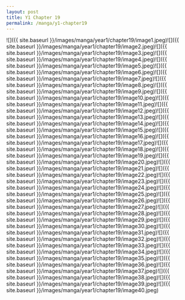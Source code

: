 ```yaml
---
layout: post
title: Y1 Chapter 19
permalink: /manga/y1-chapter19
---
```


![]({{ site.baseurl }}/images/manga/year1/chapter19/image1.jpeg)![]({{ site.baseurl }}/images/manga/year1/chapter19/image2.jpeg)![]({{ site.baseurl }}/images/manga/year1/chapter19/image3.jpeg)![]({{ site.baseurl }}/images/manga/year1/chapter19/image4.jpeg)![]({{ site.baseurl }}/images/manga/year1/chapter19/image5.jpeg)![]({{ site.baseurl }}/images/manga/year1/chapter19/image6.jpeg)![]({{ site.baseurl }}/images/manga/year1/chapter19/image7.jpeg)![]({{ site.baseurl }}/images/manga/year1/chapter19/image8.jpeg)![]({{ site.baseurl }}/images/manga/year1/chapter19/image9.jpeg)![]({{ site.baseurl }}/images/manga/year1/chapter19/image10.jpeg)![]({{ site.baseurl }}/images/manga/year1/chapter19/image11.jpeg)![]({{ site.baseurl }}/images/manga/year1/chapter19/image12.jpeg)![]({{ site.baseurl }}/images/manga/year1/chapter19/image13.jpeg)![]({{ site.baseurl }}/images/manga/year1/chapter19/image14.jpeg)![]({{ site.baseurl }}/images/manga/year1/chapter19/image15.jpeg)![]({{ site.baseurl }}/images/manga/year1/chapter19/image16.jpeg)![]({{ site.baseurl }}/images/manga/year1/chapter19/image17.jpeg)![]({{ site.baseurl }}/images/manga/year1/chapter19/image18.jpeg)![]({{ site.baseurl }}/images/manga/year1/chapter19/image19.jpeg)![]({{ site.baseurl }}/images/manga/year1/chapter19/image20.jpeg)![]({{ site.baseurl }}/images/manga/year1/chapter19/image21.jpeg)![]({{ site.baseurl }}/images/manga/year1/chapter19/image22.jpeg)![]({{ site.baseurl }}/images/manga/year1/chapter19/image23.jpeg)![]({{ site.baseurl }}/images/manga/year1/chapter19/image24.jpeg)![]({{ site.baseurl }}/images/manga/year1/chapter19/image25.jpeg)![]({{ site.baseurl }}/images/manga/year1/chapter19/image26.jpeg)![]({{ site.baseurl }}/images/manga/year1/chapter19/image27.jpeg)![]({{ site.baseurl }}/images/manga/year1/chapter19/image28.jpeg)![]({{ site.baseurl }}/images/manga/year1/chapter19/image29.jpeg)![]({{ site.baseurl }}/images/manga/year1/chapter19/image30.jpeg)![]({{ site.baseurl }}/images/manga/year1/chapter19/image31.jpeg)![]({{ site.baseurl }}/images/manga/year1/chapter19/image32.jpeg)![]({{ site.baseurl }}/images/manga/year1/chapter19/image33.jpeg)![]({{ site.baseurl }}/images/manga/year1/chapter19/image34.jpeg)![]({{ site.baseurl }}/images/manga/year1/chapter19/image35.jpeg)![]({{ site.baseurl }}/images/manga/year1/chapter19/image36.jpeg)![]({{ site.baseurl }}/images/manga/year1/chapter19/image37.jpeg)![]({{ site.baseurl }}/images/manga/year1/chapter19/image38.jpeg)![]({{ site.baseurl }}/images/manga/year1/chapter19/image39.jpeg)![]({{ site.baseurl }}/images/manga/year1/chapter19/image40.jpeg)
